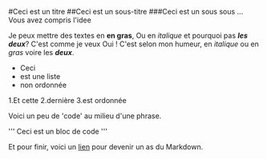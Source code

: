 #Ceci est un titre
##Ceci est un sous-titre
###Ceci est un sous sous ... Vous avez compris l'idee

Je peux mettre des textes en **en gras**,
Ou en *italique* et pourquoi pas ***les deux***? C'est comme je veux
Oui ! C'est selon mon humeur, en *italique* ou en *gras* voire les ***deux***.

- Ceci
- est une liste
- non ordonnée

1.Et cette
2.dernière
3.est ordonnée

Voici un peu de 'code' au milieu d'une phrase.

'''
Ceci est un bloc de code
'''

Et pour finir, voici un [lien](https://guides.github.com/features/mastering-markdown/) pour devenir un as du Markdown.


